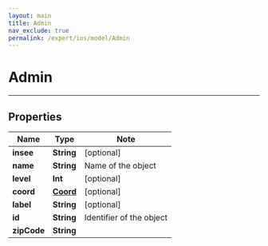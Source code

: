 ```yaml
---
layout: main
title: Admin
nav_exclude: true
permalink: /expert/ios/model/Admin
---
```


# Admin

---

## Properties

Name | Type | Note
---- | ---- | ----
**insee** | **String** | [optional] 
**name** | **String** | Name of the object 
**level** | **Int** | [optional] 
**coord** | [**Coord**](Coord.md) | [optional] 
**label** | **String** | [optional] 
**id** | **String** | Identifier of the object 
**zipCode** | **String** | 

